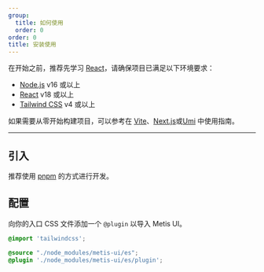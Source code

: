 ```yaml
---
group:
  title: 如何使用
  order: 0
order: 0
title: 安装使用
---
```


在开始之前，推荐先学习 [React](https://react.dev)，请确保项目已满足以下环境要求：

- [Node.js](https://nodejs.org/) v16 或以上
- [React](https://reactjs.org/) v18 或以上
- [Tailwind CSS](https://tailwindcss.com/) v4 或以上

如果需要从零开始构建项目，可以参考在 [Vite](/docs/use-with-vite)、[Next.js](/docs/use-with-vite)或[Umi](/docs/use-with-vite) 中使用指南。

---

## 引入

推荐使用 [pnpm](https://pnpm.io/zh/) 的方式进行开发。

<InstallDependencies npm='$ npm install metis-ui --save' yarn='$ yarn add metis-ui' pnpm='$ pnpm install metis-ui --save' bun='$ bun add metis-ui'></InstallDependencies>

## 配置

向你的入口 CSS 文件添加一个 `@plugin` 以导入 Metis UI。

```css tailwind.css {3-4}
@import 'tailwindcss';

@source "./node_modules/metis-ui/es";
@plugin './node_modules/metis-ui/es/plugin';
```

